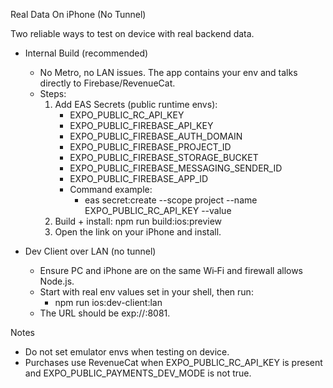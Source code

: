 Real Data On iPhone (No Tunnel)

Two reliable ways to test on device with real backend data.

- Internal Build (recommended)
  - No Metro, no LAN issues. The app contains your env and talks directly to Firebase/RevenueCat.
  - Steps:
    1. Add EAS Secrets (public runtime envs):
       - EXPO_PUBLIC_RC_API_KEY
       - EXPO_PUBLIC_FIREBASE_API_KEY
       - EXPO_PUBLIC_FIREBASE_AUTH_DOMAIN
       - EXPO_PUBLIC_FIREBASE_PROJECT_ID
       - EXPO_PUBLIC_FIREBASE_STORAGE_BUCKET
       - EXPO_PUBLIC_FIREBASE_MESSAGING_SENDER_ID
       - EXPO_PUBLIC_FIREBASE_APP_ID
       - Command example:
         - eas secret:create --scope project --name EXPO_PUBLIC_RC_API_KEY --value <key>
    2. Build + install: npm run build:ios:preview
    3. Open the link on your iPhone and install.

- Dev Client over LAN (no tunnel)
  - Ensure PC and iPhone are on the same Wi‑Fi and firewall allows Node.js.
  - Start with real env values set in your shell, then run:
    - npm run ios:dev-client:lan
  - The URL should be exp://<your-pc-ip>:8081.

Notes

- Do not set emulator envs when testing on device.
- Purchases use RevenueCat when EXPO_PUBLIC_RC_API_KEY is present and EXPO_PUBLIC_PAYMENTS_DEV_MODE is not true.
